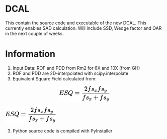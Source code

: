 # DCAL

This contain the source code and executable of the new DCAL. This currently enables SAD calculation. Will include SSD, Wedge factor and OAR in the next couple of weeks. 

# Information
1. Input Data: ROF and PDD from Rm2 for 6X and 10X (from GH)
2. ROF and PDD are 2D-interpolated with scipy.interpolate
2. Equivalent Square Field calculated from: 

<p align="center">
  <img src="./Images/formula1.png" />
</p>

![formula1](./Images/formula1.png?style=centerme)

3. Python source code is compiled with PyInstaller

